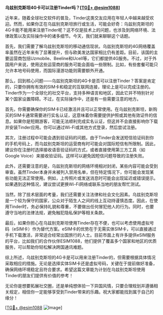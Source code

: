 **乌兹别克斯坦4G卡可以注册Tinder吗？[[TG💪+ @esim1088](https://t.me/s/esim1088)]**

近年来，随着全球社交软件的普及，Tinder这类交友应用在年轻人中越来越受欢迎。然而，如果你正在乌兹别克斯坦旅行或生活，可能会好奇：乌兹别克斯坦的4G卡能不能用来注册Tinder呢？这不仅是技术上的问题，也涉及到网络环境、法律政策以及实际操作中的诸多细节。今天，我们就来聊聊这个话题。

首先，我们需要了解乌兹别克斯坦的移动通信现状。乌兹别克斯坦的4G网络覆盖率虽然在近年来有了显著提升，但与欧美发达国家相比仍有差距。目前，该国的主要运营商包括Uzmobile、Beeline和Ucell等，它们都提供4G服务。不过，对于外国用户来说，使用这些运营商的服务可能会面临一些限制。比如，有些套餐可能只允许本地号码使用，而国际漫游功能则需要额外开通。

那么，回到核心问题——乌兹别克斯坦的4G卡是否可以注册Tinder？答案是肯定的，只要你拥有有效的SIM卡和稳定的互联网连接，理论上是可以完成注册的。Tinder作为一个全球化的社交平台，支持多种语言和地区，因此它并不特别针对某个国家设置障碍。不过，在实际操作中，还是有一些需要注意的地方。

首先，你需要确保你的SIM卡已经激活并且可以正常使用。在乌兹别克斯坦，新购买的SIM卡通常需要进行实名认证，这意味着你需要提供护照或其他有效证件的信息。如果你是短期游客，可能无法顺利完成实名认证，但这并不会直接影响你下载并安装Tinder应用。你可以通过Wi-Fi或其他方式登录，然后尝试注册。

其次，注册过程中可能会遇到验证码的问题。由于Tinder会发送短信验证码到你的手机号码上，而乌兹别克斯坦的运营商有时可能会对国际短信有所限制。因此，建议你在注册时选择接收语音验证码的方式，或者直接使用第三方工具（如Google Voice）来接收验证码。这样可以避免因短信问题导致的注册失败。

此外，还需要注意的是，乌兹别克斯坦的网络环境相对封闭，某些内容可能会受到审查。虽然Tinder本身并未被列入禁用名单，但在特定情况下，你可能会发现某些功能无法正常使用。例如，上传照片或发送消息时可能会出现延迟或错误提示。如果遇到这种情况，建议尝试更换Wi-Fi网络或联系当地的朋友帮忙测试。

当然，除了技术层面的考量，我们还需要关注法律和社会文化因素。乌兹别克斯坦是一个较为保守的国家，公众对于陌生人之间的线上互动持谨慎态度。因此，在使用Tinder时，务必保持礼貌和尊重，不要做出任何冒犯他人的行为。同时，也要遵守当地的法律法规，避免触犯隐私保护等相关条款。

最后，如果你担心在乌兹别克斯坦使用Tinder存在不便，也可以考虑使用虚拟号码（eSIM卡）作为替代方案。eSIM卡的优势在于无需实体SIM卡，可以直接通过手机下载激活，非常适合经常出国旅行的人士。目前市面上有许多提供eSIM服务的平台，比如我们的合作伙伴ESIM1088，他们提供了覆盖多个国家和地区的优质服务，可以帮助你轻松解决跨国通讯难题。

综上所述，乌兹别克斯坦的4G卡是可以用来注册Tinder的，但需要根据具体情况采取相应的措施。无论是选择实体SIM卡还是虚拟号码，关键在于提前做好准备，确保网络环境稳定且符合要求。希望这篇文章能为计划在乌兹别克斯坦使用Tinder的朋友们提供有价值的参考！

无论你是想要拓展社交圈，还是单纯想体验一下异国风情，只要合理规划并遵循相关规定，相信你一定能够享受到Tinder带来的乐趣。祝大家都能找到属于自己的缘分！

[[TG💪+ @esim1088](https://t.me/s/esim1088) ![Image](https://i.postimg.cc/4NQfJmqS/Snipaste-2025-05-13-00-14-12.png)]